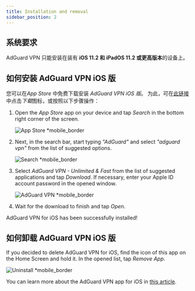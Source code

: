```yaml
---
title: Installation and removal
sidebar_position: 2
---
```


## 系统要求

AdGuard VPN 只能安装在装有 **iOS 11.2 和 iPadOS 11.2 或更高版本**的设备上。

## 如何安装 AdGuard VPN iOS 版

您可以在*App Store* 中免费下载安装 *AdGuard VPN iOS 版*。 为此，可在[此链接](https://agrd.io/ios_vpn)中点击*下载*图标，或按照以下步骤操作：

1. Open the *App Store* app on your device and tap *Search* in the bottom right corner of the screen.

    ![App Store *mobile_border](https://cdn.adguardvpn.com/content/kb/vpn/ios/app-store-en.png)

1. Next, in the search bar, start typing *"AdGuard"* and select *"adguard vpn"* from the list of suggested options.

    ![Search *mobile_border](https://cdn.adguardvpn.com/content/kb/vpn/ios/search-en.png)

1. Select *AdGuard VPN - Unlimited & Fast* from the list of suggested applications and tap *Download*. If necessary, enter your Apple ID account password in the opened window.

    ![AdGuard VPN *mobile_border](https://cdn.adguardvpn.com/content/kb/vpn/ios/adguard-vpn-en.png)

1. Wait for the download to finish and tap *Open*.

AdGuard VPN for iOS has been successfully installed!

## 如何卸载 AdGuard VPN iOS 版

If you decided to delete AdGuard VPN for iOS, find the icon of this app on the Home Screen and hold it. In the opened list, tap *Remove App*.

![Uninstall *mobile_border](https://cdn.adguardvpn.com/public/Adguard/kb/vpn-install/deinstall-en.png)

You can learn more about the AdGuard VPN app for iOS in [this article](overview.md).
